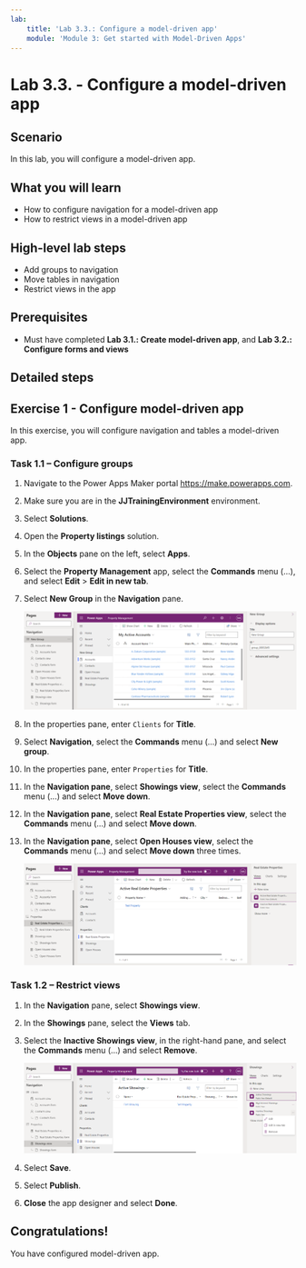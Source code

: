 ```yaml
---
lab:
    title: 'Lab 3.3.: Configure a model-driven app'
    module: 'Module 3: Get started with Model-Driven Apps'
---
```


# Lab 3.3. - Configure a model-driven app

## Scenario

In this lab, you will configure a model-driven app.

## What you will learn

- How to configure navigation for a model-driven app
- How to restrict views in a model-driven app

## High-level lab steps

- Add groups to navigation
- Move tables in navigation
- Restrict views in the app
  
## Prerequisites

- Must have completed **Lab 3.1.: Create model-driven app**, and **Lab 3.2.: Configure forms and views**

## Detailed steps

## Exercise 1 - Configure model-driven app

In this exercise, you will configure navigation and tables a model-driven app.

### Task 1.1 – Configure groups

1. Navigate to the Power Apps Maker portal <https://make.powerapps.com>.

1. Make sure you are in the **JJTrainingEnvironment** environment.

1. Select **Solutions**.

1. Open the **Property listings** solution.

1. In the **Objects** pane on the left, select **Apps**.

1. Select the **Property Management** app, select the **Commands** menu (...), and select **Edit** > **Edit in new tab**.

1. Select **New Group** in the **Navigation** pane.

    ![Screenshot of model-driven app group.](../Media/mda-group.png)

1. In the properties pane, enter `Clients` for **Title**.

1. Select **Navigation**, select the **Commands** menu (...) and select **New group**.

1. In the properties pane, enter `Properties` for **Title**.

1. In the **Navigation pane**, select **Showings view**, select the **Commands** menu (...) and select **Move down**.

1. In the **Navigation pane**, select **Real Estate Properties view**, select the **Commands** menu (...) and select **Move down**.

1. In the **Navigation pane**, select **Open Houses view**, select the **Commands** menu (...) and select **Move down** three times.

    ![Screenshot of model-driven app designer with navigation.](../Media/mda-navigation.png)


### Task 1.2 – Restrict views

1. In the **Navigation** pane, select **Showings view**.

1. In the **Showings** pane, select the **Views** tab.

1. Select the **Inactive Showings view**, in the right-hand pane, and select the **Commands** menu (...) and select **Remove**.

    ![Screenshot of removing a view in the model-driven app designer.](../Media/mda-remove-view.png)

1. Select **Save**.

1. Select **Publish**.

1. **Close** the app designer and select **Done**.

## Congratulations!

You have configured model-driven app.

